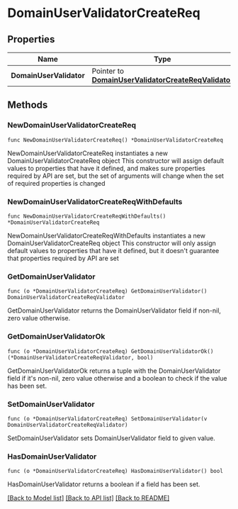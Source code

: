 # DomainUserValidatorCreateReq

## Properties

Name | Type | Description | Notes
------------ | ------------- | ------------- | -------------
**DomainUserValidator** | Pointer to [**DomainUserValidatorCreateReqValidator**](DomainUserValidatorCreateReqValidator.md) |  | [optional] 

## Methods

### NewDomainUserValidatorCreateReq

`func NewDomainUserValidatorCreateReq() *DomainUserValidatorCreateReq`

NewDomainUserValidatorCreateReq instantiates a new DomainUserValidatorCreateReq object
This constructor will assign default values to properties that have it defined,
and makes sure properties required by API are set, but the set of arguments
will change when the set of required properties is changed

### NewDomainUserValidatorCreateReqWithDefaults

`func NewDomainUserValidatorCreateReqWithDefaults() *DomainUserValidatorCreateReq`

NewDomainUserValidatorCreateReqWithDefaults instantiates a new DomainUserValidatorCreateReq object
This constructor will only assign default values to properties that have it defined,
but it doesn't guarantee that properties required by API are set

### GetDomainUserValidator

`func (o *DomainUserValidatorCreateReq) GetDomainUserValidator() DomainUserValidatorCreateReqValidator`

GetDomainUserValidator returns the DomainUserValidator field if non-nil, zero value otherwise.

### GetDomainUserValidatorOk

`func (o *DomainUserValidatorCreateReq) GetDomainUserValidatorOk() (*DomainUserValidatorCreateReqValidator, bool)`

GetDomainUserValidatorOk returns a tuple with the DomainUserValidator field if it's non-nil, zero value otherwise
and a boolean to check if the value has been set.

### SetDomainUserValidator

`func (o *DomainUserValidatorCreateReq) SetDomainUserValidator(v DomainUserValidatorCreateReqValidator)`

SetDomainUserValidator sets DomainUserValidator field to given value.

### HasDomainUserValidator

`func (o *DomainUserValidatorCreateReq) HasDomainUserValidator() bool`

HasDomainUserValidator returns a boolean if a field has been set.


[[Back to Model list]](../README.md#documentation-for-models) [[Back to API list]](../README.md#documentation-for-api-endpoints) [[Back to README]](../README.md)



